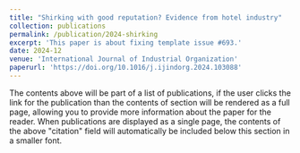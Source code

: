 ```yaml
---
title: "Shirking with good reputation? Evidence from hotel industry"
collection: publications
permalink: /publication/2024-shirking
excerpt: 'This paper is about fixing template issue #693.'
date: 2024-12
venue: 'International Journal of Industrial Organization'
paperurl: 'https://doi.org/10.1016/j.ijindorg.2024.103088'
---
```


The contents above will be part of a list of publications, if the user clicks the link for the publication than the contents of section will be rendered as a full page, allowing you to provide more information about the paper for the reader. When publications are displayed as a single page, the contents of the above "citation" field will automatically be included below this section in a smaller font.
